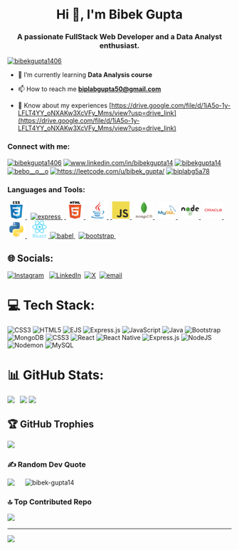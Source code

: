 <h1 align="center">Hi 👋, I'm Bibek Gupta</h1>
<h3 align="center">A passionate FullStack Web Developer and a Data Analyst enthusiast.</h3>

<p align="left"> <a href="https://twitter.com/bibekgupta1406" target="blank"><img src="https://img.shields.io/twitter/follow/bibekgupta1406?logo=twitter&style=for-the-badge" alt="bibekgupta1406" /></a> </p>

- 🌱 I’m currently learning **Data Analysis course**

- 📫 How to reach me **biplabgupta50@gmail.com**

- 📄 Know about my experiences [https://drive.google.com/file/d/1iA5o-1y-LFLT4YY_oNXAKw3XcVFy_Mms/view?usp=drive_link](https://drive.google.com/file/d/1iA5o-1y-LFLT4YY_oNXAKw3XcVFy_Mms/view?usp=drive_link)

<h3 align="left">Connect with me:</h3>
<p align="left">
<a href="https://twitter.com/bibekgupta1406" target="blank"><img align="center" src="https://raw.githubusercontent.com/rahuldkjain/github-profile-readme-generator/master/src/images/icons/Social/twitter.svg" alt="bibekgupta1406" height="30" width="40" /></a>
<a href="https://linkedin.com/in/www.linkedin.com/in/bibekgupta14" target="blank"><img align="center" src="https://raw.githubusercontent.com/rahuldkjain/github-profile-readme-generator/master/src/images/icons/Social/linked-in-alt.svg" alt="www.linkedin.com/in/bibekgupta14" height="30" width="40" /></a>
<a href="https://kaggle.com/bibekgupta14" target="blank"><img align="center" src="https://raw.githubusercontent.com/rahuldkjain/github-profile-readme-generator/master/src/images/icons/Social/kaggle.svg" alt="bibekgupta14" height="30" width="40" /></a>
<a href="https://instagram.com/bebo__o__o" target="blank"><img align="center" src="https://raw.githubusercontent.com/rahuldkjain/github-profile-readme-generator/master/src/images/icons/Social/instagram.svg" alt="bebo__o__o" height="30" width="40" /></a>
<a href="https://www.leetcode.com/https://leetcode.com/u/bibek_gupta/" target="blank"><img align="center" src="https://raw.githubusercontent.com/rahuldkjain/github-profile-readme-generator/master/src/images/icons/Social/leet-code.svg" alt="https://leetcode.com/u/bibek_gupta/" height="30" width="40" /></a>
<a href="https://auth.geeksforgeeks.org/user/biplabg5a78" target="blank"><img align="center" src="https://raw.githubusercontent.com/rahuldkjain/github-profile-readme-generator/master/src/images/icons/Social/geeks-for-geeks.svg" alt="biplabg5a78" height="30" width="40" /></a>
</p>

<h3 align="left">Languages and Tools:</h3>
<p align="left">  <a href="https://www.w3schools.com/css/" target="_blank" rel="noreferrer"> <img src="https://raw.githubusercontent.com/devicons/devicon/master/icons/css3/css3-original-wordmark.svg" alt="css3" width="40" height="40"/> </a> &nbsp; <a href="https://expressjs.com" target="_blank" rel="noreferrer"> <img src="https://cdn.prod.website-files.com/6320125ace536b6ad148eca3/66502d746f57d299fe0e0c31_Image%201-Express.js.webp" alt="express" width="60" height="40"/> </a> &nbsp;<a href="https://www.w3.org/html/" target="_blank" rel="noreferrer"> <img src="https://raw.githubusercontent.com/devicons/devicon/master/icons/html5/html5-original-wordmark.svg" alt="html5" width="40" height="40"/> </a>&nbsp; <a href="https://www.java.com" target="_blank" rel="noreferrer"> <img src="https://raw.githubusercontent.com/devicons/devicon/master/icons/java/java-original.svg" alt="java" width="40" height="40"/> </a> &nbsp;<a href="https://developer.mozilla.org/en-US/docs/Web/JavaScript" target="_blank" rel="noreferrer"> <img src="https://raw.githubusercontent.com/devicons/devicon/master/icons/javascript/javascript-original.svg" alt="javascript" width="40" height="40"/> </a>&nbsp; <a href="https://www.mongodb.com/" target="_blank" rel="noreferrer"> <img src="https://raw.githubusercontent.com/devicons/devicon/master/icons/mongodb/mongodb-original-wordmark.svg" alt="mongodb" width="40" height="40"/> </a>&nbsp; <a href="https://www.mysql.com/" target="_blank" rel="noreferrer"> <img src="https://raw.githubusercontent.com/devicons/devicon/master/icons/mysql/mysql-original-wordmark.svg" alt="mysql" width="40" height="40"/> </a>&nbsp; <a href="https://nodejs.org" target="_blank" rel="noreferrer"> <img src="https://raw.githubusercontent.com/devicons/devicon/master/icons/nodejs/nodejs-original-wordmark.svg" alt="nodejs" width="40" height="40"/> </a>&nbsp; <a href="https://www.oracle.com/" target="_blank" rel="noreferrer"> <img src="https://raw.githubusercontent.com/devicons/devicon/master/icons/oracle/oracle-original.svg" alt="oracle" width="40" height="40"/> </a> &nbsp;<a href="https://www.python.org" target="_blank" rel="noreferrer"> <img src="https://raw.githubusercontent.com/devicons/devicon/master/icons/python/python-original.svg" alt="python" width="40" height="40"/> </a>&nbsp; <a href="https://reactjs.org/" target="_blank" rel="noreferrer"> <img src="https://raw.githubusercontent.com/devicons/devicon/master/icons/react/react-original-wordmark.svg" alt="react" width="40" height="40"/> </a> <a href="https://babeljs.io/" target="_blank" rel="noreferrer"> <img src="https://encrypted-tbn0.gstatic.com/images?q=tbn:ANd9GcTzmNQ0MXksDw3hFf8wRH_veJFYTxtuHPvQDg&s" alt="babel" width="40" height="40"/> </a> &nbsp;
 <a href="https://getbootstrap.com" target="_blank" rel="noreferrer"> <img src="https://upload.wikimedia.org/wikipedia/commons/thumb/b/b2/Bootstrap_logo.svg/1200px-Bootstrap_logo.svg.png" alt="bootstrap" width="45" height="40" /> </a> &nbsp;</p>

## 🌐 Socials:
[![Instagram](https://img.shields.io/badge/Instagram-%23E4405F.svg?logo=Instagram&logoColor=white)](https://instagram.com/bebo__o__o) &nbsp; [![LinkedIn](https://img.shields.io/badge/LinkedIn-%230077B5.svg?logo=linkedin&logoColor=white)](https://linkedin.com/in/www.linkedin.com/in/bibekgupta14)&nbsp; [![X](https://img.shields.io/badge/X-black.svg?logo=X&logoColor=white)](https://x.com/bibekgupta1406)&nbsp; [![email](https://img.shields.io/badge/Email-D14836?logo=gmail&logoColor=white)](mailto:biplabgupta50@gmail.com) 

# 💻 Tech Stack:
![CSS3](https://img.shields.io/badge/css3-%231572B6.svg?style=for-the-badge&logo=css3&logoColor=white) ![HTML5](https://img.shields.io/badge/html5-%23E34F26.svg?style=for-the-badge&logo=html5&logoColor=white) ![EJS](https://img.shields.io/badge/ejs-%23B4CA65.svg?style=for-the-badge&logo=ejs&logoColor=black) ![Express.js](https://img.shields.io/badge/express.js-%23404d59.svg?style=for-the-badge&logo=express&logoColor=%2361DAFB) ![JavaScript](https://img.shields.io/badge/javascript-%23323330.svg?style=for-the-badge&logo=javascript&logoColor=%23F7DF1E) ![Java](https://img.shields.io/badge/java-%23ED8B00.svg?style=for-the-badge&logo=openjdk&logoColor=white) ![Bootstrap](https://img.shields.io/badge/bootstrap-%238511FA.svg?style=for-the-badge&logo=bootstrap&logoColor=white) ![MongoDB](https://img.shields.io/badge/MongoDB-%234ea94b.svg?style=for-the-badge&logo=mongodb&logoColor=white) ![CSS3](https://img.shields.io/badge/css3-%231572B6.svg?style=for-the-badge&logo=css3&logoColor=white) ![React](https://img.shields.io/badge/react-%2320232a.svg?style=for-the-badge&logo=react&logoColor=%2361DAFB) ![React Native](https://img.shields.io/badge/react_native-%2320232a.svg?style=for-the-badge&logo=react&logoColor=%2361DAFB) ![Express.js](https://img.shields.io/badge/express.js-%23404d59.svg?style=for-the-badge&logo=express&logoColor=%2361DAFB) ![NodeJS](https://img.shields.io/badge/node.js-6DA55F?style=for-the-badge&logo=node.js&logoColor=white) ![Nodemon](https://img.shields.io/badge/NODEMON-%23323330.svg?style=for-the-badge&logo=nodemon&logoColor=%BBDEAD) ![MySQL](https://img.shields.io/badge/mysql-4479A1.svg?style=for-the-badge&logo=mysql&logoColor=white)
# 📊 GitHub Stats:
![](https://nirzak-streak-stats.vercel.app/?user=Bibek-Gupta14&theme=darcula&hide_border=false) &nbsp; 
![](https://github-readme-stats.vercel.app/api/top-langs/?username=Bibek-Gupta14&theme=darcula&hide_border=false&include_all_commits=false&count_private=false&layout=compact)
![](https://github-readme-stats.vercel.app/api?username=Bibek-Gupta14&theme=darcula&hide_border=false&include_all_commits=false&count_private=false)

## 🏆 GitHub Trophies
![](https://github-profile-trophy.vercel.app/?username=Bibek-Gupta14&theme=tokyonight&no-frame=false&no-bg=true&margin-w=4)

### ✍️ Random Dev Quote
![](https://quotes-github-readme.vercel.app/api?type=horizantal&theme=dark) &nbsp; &nbsp;
&nbsp;<img align="top" src="https://github-readme-stats.vercel.app/api?username=bibek-gupta14&show_icons=true&locale=en" alt="bibek-gupta14" margin="10px"/>


### 🔝 Top Contributed Repo
![](https://github-contributor-stats.vercel.app/api?username=Bibek-Gupta14&limit=5&theme=dark&combine_all_yearly_contributions=true)

---
[![](https://visitcount.itsvg.in/api?id=Bibek-Gupta14&icon=4&color=4)](https://visitcount.itsvg.in)



